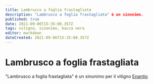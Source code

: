```yaml
---
title: Lambrusco a foglia frastagliata
description: "Lambrusco a foglia frastagliata" è un sinonimo.
published: true
date: 2021-09-06T15:35:08.357Z
tags: vitigno, sinonimo, bacca nera
editor: markdown
dateCreated: 2021-09-06T15:35:08.357Z
---
```


# Lambrusco a foglia frastagliata
"Lambrusco a foglia frastagliata" è un sinonimo per il vitigno [Enantio](/vitigni/bacca-nera/enantio)